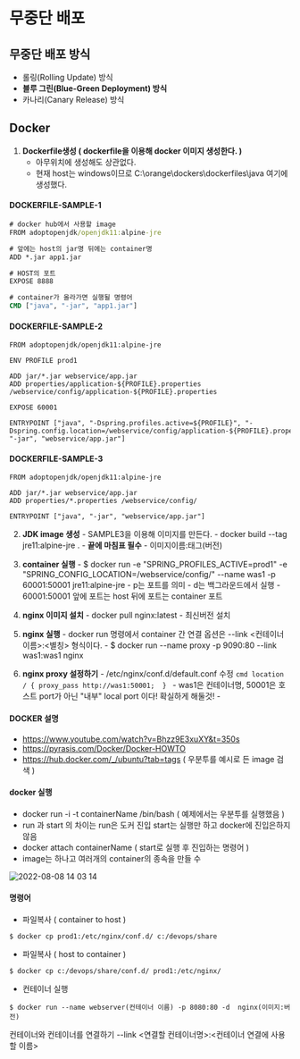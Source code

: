 # 무중단 배포

## 무중단 배포 방식 ##
- 롤링(Rolling Update) 방식
- **블루 그린(Blue-Green Deployment) 방식**
- 카나리(Canary Release) 방식

## Docker ##
1. **Dockerfile생성 ( dockerfile을 이용해 docker 이미지 생성한다. )**
    - 아무위치에 생성해도 상관없다.
    - 현재 host는 windows이므로 C:\orange\dockers\dockerfiles\java 여기에 생성했다.

#### DOCKERFILE-SAMPLE-1 ####
````cmd
# docker hub에서 사용할 image
FROM adoptopenjdk/openjdk11:alpine-jre

# 앞에는 host의 jar명 뒤에는 container명
ADD *.jar app1.jar

# HOST의 포트
EXPOSE 8888

# container가 올라가면 실행될 명령어
CMD ["java", "-jar", "app1.jar"]
````

#### DOCKERFILE-SAMPLE-2 ####
````
FROM adoptopenjdk/openjdk11:alpine-jre

ENV PROFILE prod1

ADD jar/*.jar webservice/app.jar
ADD properties/application-${PROFILE}.properties /webservice/config/application-${PROFILE}.properties

EXPOSE 60001

ENTRYPOINT ["java", "-Dspring.profiles.active=${PROFILE}", "-Dspring.config.location=/webservice/config/application-${PROFILE}.properties", "-jar", "webservice/app.jar"]
````

#### DOCKERFILE-SAMPLE-3 ####
````
FROM adoptopenjdk/openjdk11:alpine-jre

ADD jar/*.jar webservice/app.jar
ADD properties/*.properties /webservice/config/

ENTRYPOINT ["java", "-jar", "webservice/app.jar"]
````

2. **JDK image 생성**
        - SAMPLE3을 이용해 이미지를 만든다.
        - docker build --tag jre11:alpine-jre .
        - **끝에 마침표 필수**
        - 이미지이름:태그(버전)

3. **container 실행**
        - $ docker run -e "SPRING_PROFILES_ACTIVE=prod1" -e "SPRING_CONFIG_LOCATION=/webservice/config/" --name was1 -p 60001:50001 jre11:alpine-jre
        - p는 포트를 의미
        - d는 백그라운드에서 실행
        - 60001:50001 앞에 포트는 host 뒤에 포트는 container 포트
        
4. **nginx 이미지 설치**
        - docker pull nginx:latest
        - 최신버전 설치

5. **nginx 실행**
        - docker run 명령에서 container 간 연결 옵션은 --link <컨테이너 이름>:<별칭> 형식이다.
        - $ docker run --name proxy -p 9090:80 --link was1:was1 nginx

6. **nginx proxy 설정하기**
        - /etc/nginx/conf.d/default.conf 수정
         ````cmd
         location / {
            proxy_pass http://was1:50001; 
         }
         ````
        - was1은 컨테이너명, 50001은 호스트 port가 아닌 "내부" local port 이다! 확실하게 해둘것!
        - 
      
#### DOCKER 설명 ####
- https://www.youtube.com/watch?v=Bhzz9E3xuXY&t=350s
- https://pyrasis.com/Docker/Docker-HOWTO
- https://hub.docker.com/_/ubuntu?tab=tags ( 우분투를 예시로 든 image 검색 )

#### docker 실행 ####
- docker run -i -t containerName /bin/bash ( 예제에서는 우분투를 실행했음 )
- run 과 start 의 차이는 run은 도커 진입 start는 실행만 하고 docker에 진입은하지 않음
- docker attach containerName ( start로 실행 후 진입하는 명령어 )
- image는 하나고 여러개의 container의 종속을 만들 수 

![2022-08-08 14 03 14](https://user-images.githubusercontent.com/24876345/183343019-30da31a2-073d-4e69-a57b-69ed579d1134.png)

#### 명령어 ####

- 파일복사 ( container to host )
````
$ docker cp prod1:/etc/nginx/conf.d/ c:/devops/share
````

- 파일복사 ( host to container )
````
$ docker cp c:/devops/share/conf.d/ prod1:/etc/nginx/
````

- 컨테이너 실행
````
$ docker run --name webserver(컨테이너 이름) -p 8080:80 -d  nginx(이미지:버전)
````
컨테이너와 컨테이너를 연결하기
--link <연결할 컨테이너명>:<컨테이너 연결에 사용할 이름>
